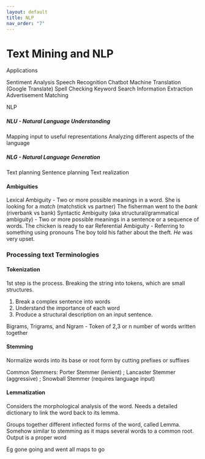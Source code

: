 ```yaml
---
layout: default
title: NLP
nav_order: "7"
---
```


# Text Mining and NLP

Applications

 Sentiment Analysis
 Speech Recognition
 Chatbot
 Machine Translation (Google Translate)
 Spell Checking
 Keyword Search
 Information Extraction
 Advertisement Matching

NLP

##### NLU - Natural Language Understanding

 Mapping input to useful representations
 Analyzing different aspects of the language

##### NLG - Natural Language Generation

 Text planning
 Sentence planning
 Text realization

#### Ambiguities

 Lexical Ambiguity - Two or more possible meanings in a word.
   She is looking for a _match_ (matchstick vs partner)
   The fisherman went to the _bank_ (riverbank vs bank)
 Syntactic Ambiguity (aka structural/grammatical ambiguity) - Two or more possible meanings in a sentence or a sequence of words.
   The chicken is ready to ear
 Referential Ambiguity - Referring to something using pronouns
   The boy told his father about the theft. _He_ was very upset.

### Processing text Terminologies

#### Tokenization

1st step is the process. Breaking the string into tokens, which are small structures.

1. Break a complex sentence into words
2. Understand the importance of each word
3. Produce a structural description on an input sentence.

Bigrams, Trigrams, and Ngram - Token of 2,3 or n number of words written together

#### Stemming

Normalize words into its base or root form by cutting prefixes or suffixes

Common Stemmers: Porter Stemmer (lenient) ; Lancaster Stemmer (aggressive) ; Snowball Stemmer (requires language input)

#### Lemmatization

Considers the morphological analysis of the word. Needs a detailed dictionary to link the word back to its lemma.

 Groups together different inflected forms of the word, called Lemma.
 Somehow similar to stemming as it maps several words to a common root.
 Output is a proper word

Eg gone going and went all maps to go